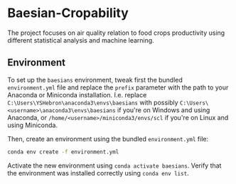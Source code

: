 # Baesian-Cropability

The project focuses on air quality relation to food crops productivity using different statistical analysis and machine learning.

## Environment

To set up the `baesians` environment, tweak first the bundled `environment.yml` file and replace the `prefix` parameter with the path to your Anaconda or Miniconda installation. I.e. replace `C:\Users\YSHebron\anaconda3\envs\baesians` with possibly `C:\Users\<username>\anaconda3\envs\baesians` if you're on Windows and using Anaconda, or `/home/<username>/miniconda3/envs/scl` if you're on Linux and using Miniconda.

Then, create an environment using the bundled `environment.yml` file:

```sh
conda env create -f environment.yml
```

Activate the new environment using `conda activate baesians`. Verify that the environment was installed correctly using `conda env list`.
